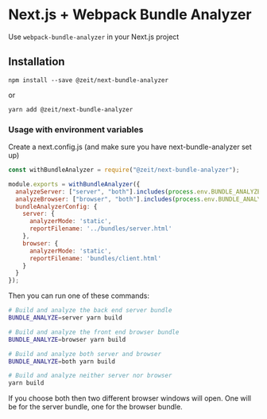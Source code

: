 # Next.js + Webpack Bundle Analyzer

Use `webpack-bundle-analyzer` in your Next.js project

## Installation

```
npm install --save @zeit/next-bundle-analyzer
```

or

```
yarn add @zeit/next-bundle-analyzer
```

### Usage with environment variables

Create a next.config.js (and make sure you have next-bundle-analyzer set up)

```js
const withBundleAnalyzer = require("@zeit/next-bundle-analyzer");

module.exports = withBundleAnalyzer({
  analyzeServer: ["server", "both"].includes(process.env.BUNDLE_ANALYZE),
  analyzeBrowser: ["browser", "both"].includes(process.env.BUNDLE_ANALYZE),
  bundleAnalyzerConfig: {
    server: {
      analyzerMode: 'static',
      reportFilename: '../bundles/server.html'
    },
    browser: {
      analyzerMode: 'static',
      reportFilename: 'bundles/client.html'
    }
  }
});
```

Then you can run one of these commands:

```bash
# Build and analyze the back end server bundle
BUNDLE_ANALYZE=server yarn build

# Build and analyze the front end browser bundle
BUNDLE_ANALYZE=browser yarn build

# Build and analyze both server and browser
BUNDLE_ANALYZE=both yarn build

# Build and analyze neither server nor browser
yarn build
```

If you choose both then two different browser windows will open. One will be for the server bundle, one for the browser bundle.
